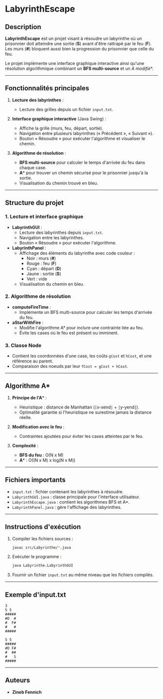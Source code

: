 # LabyrinthEscape

## Description

**LabyrinthEscape** est un projet visant à résoudre un labyrinthe où un prisonnier doit atteindre une sortie (**S**) avant d'être rattrapé par le feu (**F**). Les murs (**#**) bloquent aussi bien la progression du prisonnier que celle du feu.

Le projet implémente une interface graphique interactive ainsi qu'une résolution algorithmique combinant un **BFS multi-source** et un **A* modifié**.

---

## Fonctionnalités principales

1. **Lecture des labyrinthes** :
   - Lecture des grilles depuis un fichier `input.txt`.

2. **Interface graphique interactive** (Java Swing) :
   - Affiche la grille (murs, feu, départ, sortie).
   - Navigation entre plusieurs labyrinthes (« Précédent », « Suivant »).
   - Bouton « Résoudre » pour exécuter l'algorithme et visualiser le chemin.

3. **Algorithme de résolution** :
   - **BFS multi-source** pour calculer le temps d'arrivée du feu dans chaque case.
   - **A*** pour trouver un chemin sécurisé pour le prisonnier jusqu'à la sortie.
   - Visualisation du chemin trouvé en bleu.

---

## Structure du projet

### 1. **Lecture et interface graphique**
- **LabyrinthGUI** :
  - Lecture des labyrinthes depuis `input.txt`.
  - Navigation entre les labyrinthes.
  - Bouton « Résoudre » pour exécuter l'algorithme.
- **LabyrinthPanel** :
  - Affichage des éléments du labyrinthe avec code couleur :
    - Noir : murs (**#**)
    - Rouge : feu (**F**)
    - Cyan : départ (**D**)
    - Jaune : sortie (**S**)
    - Vert : vide
  - Visualisation du chemin en bleu.

### 2. **Algorithme de résolution**
- **computeFireTime** :
  - Implémente un BFS multi-source pour calculer les temps d'arrivée du feu.
- **aStarWithFire** :
  - Modifie l'algorithme A* pour inclure une contrainte liée au feu.
  - Évite les cases où le feu est présent ou imminent.

### 3. **Classe Node**
- Contient les coordonnées d'une case, les coûts `gCost` et `hCost`, et une référence au parent.
- Comparaison des noeuds par leur `fCost = gCost + hCost`.

---

## Algorithme A*

1. **Principe de l'A*** :
   - Heuristique : distance de Manhattan (∣x-xend∣ + ∣y-yend∣).
   - Optimalité garantie si l'heuristique ne surestime jamais la distance réelle.

2. **Modification avec le feu** :
   - Contraintes ajoutées pour éviter les cases atteintes par le feu.

3. **Complexité** :
   - **BFS du feu** : O(N x M)
   - **A*** : O((N x M) x log(N x M))

---

## Fichiers importants

- `input.txt` : fichier contenant les labyrinthes à résoudre.
- `LabyrinthGUI.java` : classe principale pour l'interface utilisateur.
- `LabyrinthEscape.java` : contient les algorithmes BFS et A*.
- `LabyrinthPanel.java` : gère l'affichage des labyrinthes.

---

## Instructions d'exécution

1. Compiler les fichiers sources :
   ```bash
   javac src/Labyrinthe/*.java
   ```

2. Exécuter le programme :
   ```bash
   java Labyrinthe.LabyrinthGUI
   ```

3. Fournir un fichier `input.txt` au même niveau que les fichiers compilés.

---

## Exemple d'input.txt

```
3
5 5
#####
#D  #
#  F#
#   #
#####

5 5
#####
#D F#
#  ##
#   S
#####
```

---

## Auteurs
- **Zineb Fennich**
